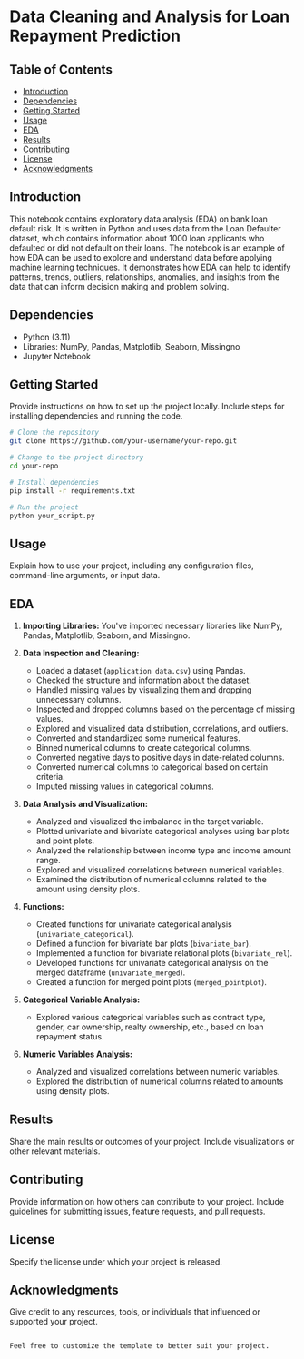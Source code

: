 # Data Cleaning and Analysis for Loan Repayment Prediction


## Table of Contents

- [Introduction](#introduction)
- [Dependencies](#dependencies)
- [Getting Started](#getting-started)
- [Usage](#usage)
- [EDA](#analysis)
- [Results](#results)
- [Contributing](#contributing)
- [License](#license)
- [Acknowledgments](#acknowledgments)

## Introduction

This notebook contains exploratory data analysis (EDA) on bank loan default risk. It is written in Python and uses data from the Loan Defaulter dataset, which contains information about 1000 loan applicants who defaulted or did not default on their loans. The notebook is an example of how EDA can be used to explore and understand data before applying machine learning techniques. It demonstrates how EDA can help to identify patterns, trends, outliers, relationships, anomalies, and insights from the data that can inform decision making and problem solving.

## Dependencies

- Python (3.11)
- Libraries: NumPy, Pandas, Matplotlib, Seaborn, Missingno
- Jupyter Notebook

## Getting Started

Provide instructions on how to set up the project locally. Include steps for installing dependencies and running the code.

```bash
# Clone the repository
git clone https://github.com/your-username/your-repo.git

# Change to the project directory
cd your-repo

# Install dependencies
pip install -r requirements.txt

# Run the project
python your_script.py
```

## Usage

Explain how to use your project, including any configuration files, command-line arguments, or input data.

## EDA

1. **Importing Libraries:** You've imported necessary libraries like NumPy, Pandas, Matplotlib, Seaborn, and Missingno.

2. **Data Inspection and Cleaning:**
   - Loaded a dataset (`application_data.csv`) using Pandas.
   - Checked the structure and information about the dataset.
   - Handled missing values by visualizing them and dropping unnecessary columns.
   - Inspected and dropped columns based on the percentage of missing values.
   - Explored and visualized data distribution, correlations, and outliers.
   - Converted and standardized some numerical features.
   - Binned numerical columns to create categorical columns.
   - Converted negative days to positive days in date-related columns.
   - Converted numerical columns to categorical based on certain criteria.
   - Imputed missing values in categorical columns.

3. **Data Analysis and Visualization:**
   - Analyzed and visualized the imbalance in the target variable.
   - Plotted univariate and bivariate categorical analyses using bar plots and point plots.
   - Analyzed the relationship between income type and income amount range.
   - Explored and visualized correlations between numerical variables.
   - Examined the distribution of numerical columns related to the amount using density plots.

4. **Functions:**
   - Created functions for univariate categorical analysis (`univariate_categorical`).
   - Defined a function for bivariate bar plots (`bivariate_bar`).
   - Implemented a function for bivariate relational plots (`bivariate_rel`).
   - Developed functions for univariate categorical analysis on the merged dataframe (`univariate_merged`).
   - Created a function for merged point plots (`merged_pointplot`).

5. **Categorical Variable Analysis:**
   - Explored various categorical variables such as contract type, gender, car ownership, realty ownership, etc., based on loan repayment status.

6. **Numeric Variables Analysis:**
   - Analyzed and visualized correlations between numeric variables.
   - Explored the distribution of numerical columns related to amounts using density plots.


## Results

Share the main results or outcomes of your project. Include visualizations or other relevant materials.

## Contributing

Provide information on how others can contribute to your project. Include guidelines for submitting issues, feature requests, and pull requests.

## License

Specify the license under which your project is released.

## Acknowledgments

Give credit to any resources, tools, or individuals that influenced or supported your project.

```

Feel free to customize the template to better suit your project.

